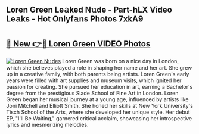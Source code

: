 ## Loren Green Le𝚊ked N𝚞de - Part-hLX Video Le𝚊ks - Hot Onlyf𝚊ns Photos 7xkA9

# <h2><a href="http://ab29162.deff.icu/?id=Loren+Green">🔗 New 👉🔴 Loren Green VIDEO Photos</a></h2>

[![Loren Green N𝚞des](https://i.imgur.com/rIISA9y.gif)](http://ab29162.deff.icu/?id=Loren+Green)
Loren Green was born on a nice day in London, which she believes played a role in shaping her name and her art. She grew up in a creative family, with both parents being artists. Loren Green's early years were filled with art supplies and museum visits, which ignited her passion for creating. She pursued her education in art, earning a Bachelor's degree from the prestigious Slade School of Fine Art in London. Loren Green began her musical journey at a young age, influenced by artists like Joni Mitchell and Elliott Smith. She honed her skills at New York University's Tisch School of the Arts, where she developed her unique style. Her debut EP, "I'll Be Waiting," garnered critical acclaim, showcasing her introspective lyrics and mesmerizing melodies.
